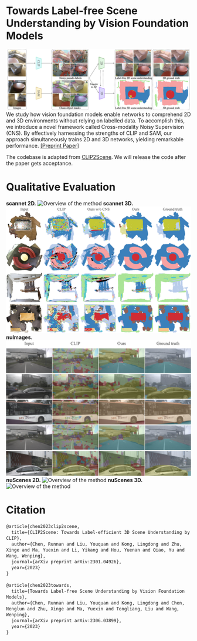 # Towards Label-free Scene Understanding by Vision Foundation Models

![Overview of the method](./assets/teaser.jpeg)
We study how vision foundation models enable networks to comprehend 2D and 3D environments without relying on labelled data. To accomplish this, we introduce a novel framework called Cross-modality Noisy Supervision (CNS). By effectively harnessing the strengths of CLIP and
SAM, our approach simultaneously trains 2D and 3D networks, yielding remarkable performance. [[Preprint Paper]](https://arxiv.org/pdf/2306.03899.pdf) 

The codebase is adapted from [CLIP2Scene](https://github.com/runnanchen/CLIP2Scene). We will release the code after the paper gets acceptance.

# Qualitative Evaluation 

**scannet 2D.**
![Overview of the method](./assets/suplementary_scanNet2D.jpeg)
**scannet 3D.**
![Overview of the method](./assets/visual_scannet_3D.jpeg)
**nuImages.**
![Overview of the method](./assets/suplementary_nuImages2D.jpeg)
**nuScenes 2D.**
![Overview of the method](./assets/suplementary_nuScenes2D.jpeg)
**nuScenes 3D.**
![Overview of the method](./assets/suplementary_nuScenes3D.jpeg)


# Citation
```
@article{chen2023clip2scene,
  title={CLIP2Scene: Towards Label-efficient 3D Scene Understanding by CLIP},
  author={Chen, Runnan and Liu, Youquan and Kong, Lingdong and Zhu, Xinge and Ma, Yuexin and Li, Yikang and Hou, Yuenan and Qiao, Yu and Wang, Wenping},
  journal={arXiv preprint arXiv:2301.04926},
  year={2023}
}

@article{chen2023towards,
  title={Towards Label-free Scene Understanding by Vision Foundation Models},
  author={Chen, Runnan and Liu, Youquan and Kong, Lingdong and Chen, Nenglun and Zhu, Xinge and Ma, Yuexin and Tongliang, Liu and Wang, Wenping},
  journal={arXiv preprint arXiv:2306.03899},
  year={2023}
}
```
